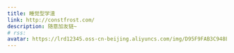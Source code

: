 ```yaml
---
title: 睡觉型学渣
link: http://constfrost.com/
description: 随意加友链~
# rss:
avatar: https://lrd12345.oss-cn-beijing.aliyuncs.com/img/D95F9FAB3C948E6C5D5AAE4F3E3E2E5E.jpg
---
```

